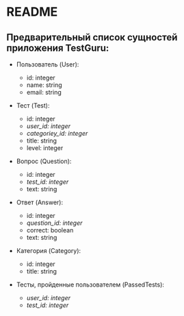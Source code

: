 # README

## Предварительный список сущностей приложения TestGuru:

* Пользователь (User):

  * id: integer
  * name: string
  * email: string

* Тест (Test):

  * id: integer
  * *user_id: integer*
  * *categoriey_id: integer*
  * title: string
  * level: integer

* Вопрос (Question):

  * id: integer
  * *test_id: integer*
  * text: string

* Ответ (Answer):

  * id: integer
  * *question_id: integer*
  * correct: boolean
  * text: string

* Категория (Category):

  * id: integer
  * title: string

* Тесты, пройденные пользователем (PassedTests):

  * *user_id: integer*
  * *test_id: integer*
